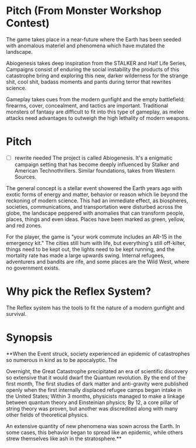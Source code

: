 # Pitch (From Monster Workshop Contest)

The game takes place in a near-future where the Earth has been seeded with anomalous materiel and phenomena which have mutated the landscape.

Abiogenesis takes deep inspiration from the STALKER and Half Life Series,  Campaigns consist of enduring the social instability the products of this catastrophe bring and exploring this new, darker wilderness for the strange shit,  cool shit, badass moments and pants during terror that rewrites science.

Gameplay takes cues from the modern gunfight and the empty battlefield: firearms, cover, concealment, and tactics are important. Traditional monsters of fantasy are difficult to fit into this type of gameplay, as melee attacks need advantages to outweigh the high lethality of modern weapons.

# Pitch
- [ ] rewrite needed
The project is called Abiogenesis. It's a enigmatic campaign setting that has become deeply influenced by Stalker and American Technothrillers. Similar foundations, takes from Western Sources.

The general concept is a stellar event showered the Earth years ago with exotic forms of energy and matter, behavior or reason which lie beyond the reckoning of modern science. This had an immediate effect, as biospheres, societies, communications, and transportation were disturbed across the globe, the landscape peppered with anomalies that can transform people, places, things and even ideas. Places have been marked as green, yellow, and red zones.

For the player, the game is "your work commute includes an AR-15 in the emergency kit." The cities still hum with life, but everything's still off-kilter, things need to be kept out, the lights need to be kept running, and the mortality rate has made a large upwards swing. Internal refugees, adventurers and bandits are rife, and some places are the Wild West, where no government exists.

# Why pick the Reflex System?

The Reflex system has the tools to fit the nature of a modern gunfight and survival.
# Synopsis

**When the Event struck, society experienced an epidemic of catastrophes so numerous in kind as to be apocalyptic. The 

Overnight, the Great Catastrophe precipitated an era of scientific discovery so extensive that it would dwarf the Quantum revolution. By the end of the first month, The first studies of dark matter and anti-gravity were published openly when the first internally displaced refugee camps began intake in the United States; Within 3 months, physicists managed to make a linkage between quantum theory and Einsteinian physics; By 12, a core pillar of string theory was proven, but another was discredited along with many other fields of theoretical physics.

An extensive quantity of new phenomena was sown across the Earth. In some cases, this behavior began to spread like an epidemic, while others strew themselves like ash in the stratosphere.**
